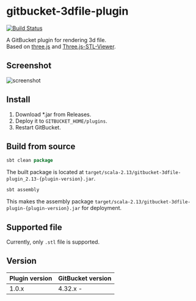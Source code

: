 # gitbucket-3dfile-plugin

[![Build Status](https://travis-ci.org/onukura/gitbucket-3dfile-plugin.svg?branch=master)](https://travis-ci.org/onukura/gitbucket-3dfile-plugin)

A GitBucket plugin for rendering 3d file.  
Based on [three.js](https://github.com/mrdoob/three.js) and [Three.js-STL-Viewer](https://github.com/kaitlynhova/Three.js-STL-Viewer).

## Screenshot

![screenshot](https://raw.githubusercontent.com/onukura/gitbucket-3dfile-plugin/assets/screenshot.gif)

## Install

1. Download *.jar from Releases.
2. Deploy it to `GITBUCKET_HOME/plugins`.
3. Restart GitBucket.

## Build from source

```sbt
sbt clean package
```

The built package is located at
`target/scala-2.13/gitbucket-3dfile-plugin_2.13-{plugin-version}.jar`.

```sbt
sbt assembly
```

This makes the assembly package
`target/scala-2.13/gitbucket-3dfile-plugin-{plugin-version}.jar`
for deployment.

## Supported file

Currently, only `.stl` file is supported.

## Version

Plugin version|GitBucket version
:---|:---
1.0.x |4.32.x -

